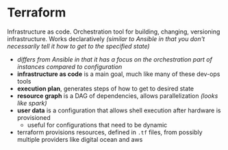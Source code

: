 # Terraform
Infrastructure as code. Orchestration tool for building, changing, versioning infrastructure. Works declaratively *(similar to Ansible in that you don't necessarily tell it how to get to the specified state)*
- *differs from Ansible in that it has a focus on the orchestration part of instances compared to configuration*
- **infrastructure as code** is a main goal, much like many of these dev-ops tools
- **execution plan**, generates steps of how to get to desired state
- **resource graph** is a DAG of dependencies, allows parallelization *(looks like spark)*
- **user data** is a configuration that allows shell execution after hardware is provisioned
  - useful for configurations that need to be dynamic
- terraform provisions resources, defined in `.tf` files, from possibly multiple providers like digital ocean and aws

